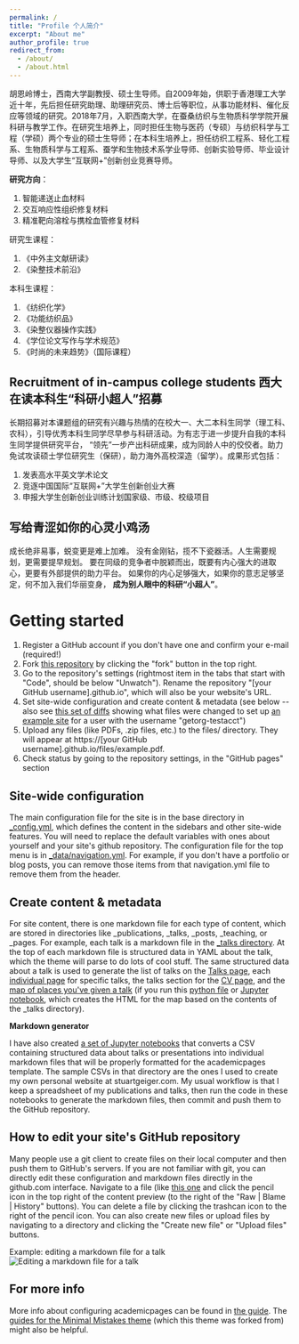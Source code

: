 ```yaml
---
permalink: /
title: "Profile 个人简介"
excerpt: "About me"
author_profile: true
redirect_from: 
  - /about/
  - /about.html
---
```


胡恩岭博士，西南大学副教授、硕士生导师。自2009年始，供职于香港理工大学近十年，先后担任研究助理、助理研究员、博士后等职位，从事功能材料、催化反应等领域的研究。2018年7月，入职西南大学，在蚕桑纺织与生物质科学学院开展科研与教学工作。在研究生培养上，同时担任生物与医药（专硕）与纺织科学与工程（学硕）两个专业的硕士生导师；在本科生培养上，担任纺织工程系、轻化工程系、生物质科学与工程系、蚕学和生物技术系学业导师、创新实验导师、毕业设计导师、以及大学生“互联网+”创新创业竞赛导师。


**研究方向**：
1. 智能递送止血材料
1. 交互响应性组织修复材料
1. 精准靶向溶栓与携栓血管修复材料
   

研究生课程：
1. 《中外主文献研读》
1. 《染整技术前沿》
   

本科生课程：
1. 《纺织化学》
1. 《功能纺织品》
1. 《染整仪器操作实践》
1. 《学位论文写作与学术规范》
1. 《时尚的未来趋势》（国际课程）


## Recruitment of in-campus college students 西大在读本科生“科研小超人”招募 


长期招募对本课题组的研究有兴趣与热情的在校大一、大二本科生同学（理工科、农科），引导优秀本科生同学尽早参与科研活动。为有志于进一步提升自我的本科生同学提供研究平台， “领先”一步产出科研成果，成为同龄人中的佼佼者。助力免试攻读硕士学位研究生（保研），助力海外高校深造（留学）。成果形式包括：
1. 发表高水平英文学术论文
1. 竞逐中国国际“互联网+”大学生创新创业大赛
1. 申报大学生创新创业训练计划国家级、市级、校级项目


**写给青涩如你的心灵小鸡汤**
------
成长绝非易事，蜕变更是难上加难。
没有金刚钻，揽不下瓷器活。人生需要规划，更需要提早规划。
要在同级的竞争者中脱颖而出，既要有内心强大的进取心，更要有外部提供的助力平台。
如果你的内心足够强大，如果你的意志足够坚定，何不加入我们华丽变身，
**成为别人眼中的科研“小超人”**。


Getting started
======
1. Register a GitHub account if you don't have one and confirm your e-mail (required!)
1. Fork [this repository](https://github.com/academicpages/academicpages.github.io) by clicking the "fork" button in the top right. 
1. Go to the repository's settings (rightmost item in the tabs that start with "Code", should be below "Unwatch"). Rename the repository "[your GitHub username].github.io", which will also be your website's URL.
1. Set site-wide configuration and create content & metadata (see below -- also see [this set of diffs](http://archive.is/3TPas) showing what files were changed to set up [an example site](https://getorg-testacct.github.io) for a user with the username "getorg-testacct")
1. Upload any files (like PDFs, .zip files, etc.) to the files/ directory. They will appear at https://[your GitHub username].github.io/files/example.pdf.  
1. Check status by going to the repository settings, in the "GitHub pages" section

Site-wide configuration
------
The main configuration file for the site is in the base directory in [_config.yml](https://github.com/academicpages/academicpages.github.io/blob/master/_config.yml), which defines the content in the sidebars and other site-wide features. You will need to replace the default variables with ones about yourself and your site's github repository. The configuration file for the top menu is in [_data/navigation.yml](https://github.com/academicpages/academicpages.github.io/blob/master/_data/navigation.yml). For example, if you don't have a portfolio or blog posts, you can remove those items from that navigation.yml file to remove them from the header. 

Create content & metadata
------
For site content, there is one markdown file for each type of content, which are stored in directories like _publications, _talks, _posts, _teaching, or _pages. For example, each talk is a markdown file in the [_talks directory](https://github.com/academicpages/academicpages.github.io/tree/master/_talks). At the top of each markdown file is structured data in YAML about the talk, which the theme will parse to do lots of cool stuff. The same structured data about a talk is used to generate the list of talks on the [Talks page](https://academicpages.github.io/talks), each [individual page](https://academicpages.github.io/talks/2012-03-01-talk-1) for specific talks, the talks section for the [CV page](https://academicpages.github.io/cv), and the [map of places you've given a talk](https://academicpages.github.io/talkmap.html) (if you run this [python file](https://github.com/academicpages/academicpages.github.io/blob/master/talkmap.py) or [Jupyter notebook](https://github.com/academicpages/academicpages.github.io/blob/master/talkmap.ipynb), which creates the HTML for the map based on the contents of the _talks directory).

**Markdown generator**

I have also created [a set of Jupyter notebooks](https://github.com/academicpages/academicpages.github.io/tree/master/markdown_generator
) that converts a CSV containing structured data about talks or presentations into individual markdown files that will be properly formatted for the academicpages template. The sample CSVs in that directory are the ones I used to create my own personal website at stuartgeiger.com. My usual workflow is that I keep a spreadsheet of my publications and talks, then run the code in these notebooks to generate the markdown files, then commit and push them to the GitHub repository.

How to edit your site's GitHub repository
------
Many people use a git client to create files on their local computer and then push them to GitHub's servers. If you are not familiar with git, you can directly edit these configuration and markdown files directly in the github.com interface. Navigate to a file (like [this one](https://github.com/academicpages/academicpages.github.io/blob/master/_talks/2012-03-01-talk-1.md) and click the pencil icon in the top right of the content preview (to the right of the "Raw | Blame | History" buttons). You can delete a file by clicking the trashcan icon to the right of the pencil icon. You can also create new files or upload files by navigating to a directory and clicking the "Create new file" or "Upload files" buttons. 

Example: editing a markdown file for a talk
![Editing a markdown file for a talk](/images/editing-talk.png)

For more info
------
More info about configuring academicpages can be found in [the guide](https://academicpages.github.io/markdown/). The [guides for the Minimal Mistakes theme](https://mmistakes.github.io/minimal-mistakes/docs/configuration/) (which this theme was forked from) might also be helpful.
